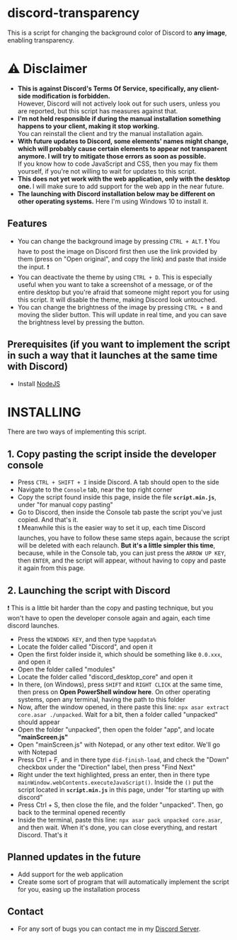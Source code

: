 # discord-transparency

This is a script for changing the background color of Discord to <b>any image</b>, enabling transparency.

# ⚠ Disclaimer

- <b> This is against Discord's Terms Of Service, specifically, any client-side modification is forbidden. </b> <br>
  However, Discord will not actively look out for such users, unless you are reported, but this script has measures against that.
- <b> I'm not held responsible if during the manual installation something happens to your client, making it stop working. </b> <br>
  You can reinstall the client and try the manual installation again.
- <b> With future updates to Discord, some elements' names might change, which will probably cause certain elements to appear not transparent anymore. I will try to mitigate those errors as soon as possible. </b> <br>
  If you know how to code JavaScript and CSS, then you may fix them yourself, if you're not willing to wait for updates to this script.
- <b>This does not yet work with the web application, only with the desktop one. </b>
  I will make sure to add support for the web app in the near future.
- <b>The launching with Discord installation below may be different on other operating systems.</b>
  Here I'm using Windows 10 to install it.

## Features

- You can change the background image by pressing `CTRL + ALT`. ❗ You have to post the image on Discord first then use the link provided by them (press on "Open original", and copy the link) and paste that inside the input. ❗
- You can deactivate the theme by using `CTRL + D`. This is especially useful when you want to take a screenshot of a message, or of the entire desktop but you're afraid that someone might report you for using this script. It will disable the theme, making Discord look untouched.
- You can change the brightness of the image by pressing `CTRL + B` and moving the slider button. This will update in real time, and you can save the brightness level by pressing the button.

## Prerequisites (if you want to implement the script in such a way that it launches at the same time with Discord)

- Install [NodeJS](https://nodejs.org)

# INSTALLING

There are two ways of implementing this script.

## 1. Copy pasting the script inside the developer console

- Press `CTRL + SHIFT + I` inside Discord. A tab should open to the side
- Navigate to the `Console` tab, near the top right corner
- Copy the script found inside this page, inside the file <b>`script.min.js`</b>, under "for manual copy pasting"
- Go to Discord, then inside the Console tab paste the script you've just copied. And that's it. <br>
  ❗ Meanwhile this is the easier way to set it up, each time Discord launches, you have to follow these same steps again, because the script will be deleted with each relaunch. <b>But it's a little simpler this time</b>, because, while in the Console tab, you can just press the `ARROW UP KEY`, then `ENTER`, and the script will appear, without having to copy and paste it again from this page.

## 2. Launching the script with Discord

❗ This is a little bit harder than the copy and pasting technique, but you won't have to open the developer console again and again, each time discord launches.

- Press the `WINDOWS KEY`, and then type `%appdata%`
- Locate the folder called "Discord", and open it
- Open the first folder inside it, which should be something like `0.0.xxx`, and open it
- Open the folder called "modules"
- Locate the folder called "discord_desktop_core" and open it
- In there, (on Windows), press `SHIFT` and `RIGHT CLICK` at the same time, then press on <b>Open PowerShell window here</b>. On other operating systems, open any terminal, having the path to this folder
- Now, after the window opened, in there paste this line: `npx asar extract core.asar ./unpacked`. Wait for a bit, then a folder called "unpacked" should appear
- Open the folder "unpacked", then open the folder "app", and locate <b>"mainScreen.js"</b>
- Open "mainScreen.js" with Notepad, or any other text editor. We'll go with Notepad
- Press Ctrl + F, and in there type `did-finish-load`, and check the "Down" checkbox under the "Direction" label, then press "Find Next"
- Right under the text highlighted, press an enter, then in there type `mainWindow.webContents.executeJavaScript()`. Inside the `()` put the script located in <b>`script.min.js`</b> in this page, under "for starting up with discord"
- Press Ctrl + S, then close the file, and the folder "unpacked". Then, go back to the terminal opened recently
- Inside the terminal, paste this line: `npx asar pack unpacked core.asar`, and then wait. When it's done, you can close everything, and restart Discord. That's it

## Planned updates in the future

- Add support for the web application
- Create some sort of program that will automatically implement the script for you, easing up the installation process

## Contact

- For any sort of bugs you can contact me in my [Discord Server](https://discord.gg/Bd2JnFB).
